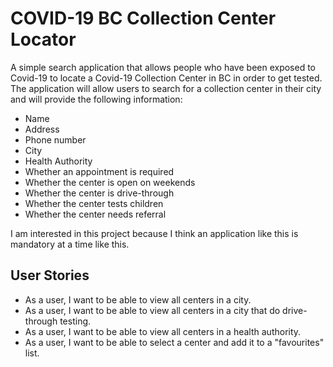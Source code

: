 # COVID-19 BC Collection Center Locator


A simple search application that allows people who have been exposed to Covid-19 to locate a Covid-19 Collection Center
in BC in order to get tested. The application will allow users to search for a collection center in their city and will
provide the following information:
- Name
- Address
- Phone number
- City
- Health Authority
- Whether an appointment is required
- Whether the center is open on weekends
- Whether the center is drive-through
- Whether the center tests children
- Whether the center needs referral

I am interested in this project because I think an application like this is mandatory at a time like this.

## User Stories
- As a user, I want to be able to view all centers in a city.
- As a user, I want to be able to view all centers in a city that do drive-through testing.
- As a user, I want to be able to view all centers in a health authority.
- As a user, I want to be able to select a center and add it to a "favourites" list.
